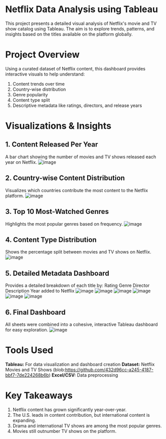 # Netflix Data Analysis using Tableau
This project presents a detailed visual analysis of Netflix's movie and TV show catalog using Tableau. The aim is to explore trends, patterns, and insights based on the titles available on the platform globally.
# Project Overview
Using a curated dataset of Netflix content, this dashboard provides interactive visuals to help understand:
1. Content trends over time
2. Country-wise distribution
3. Genre popularity
4. Content type split
5. Descriptive metadata like ratings, directors, and release years
# Visualizations & Insights
## 1. Content Released Per Year
A bar chart showing the number of movies and TV shows released each year on Netflix.
![image](https://github.com/user-attachments/assets/8b892647-71ce-430a-bbdf-4bea7c37eb95)
## 2. Country-wise Content Distribution
Visualizes which countries contribute the most content to the Netflix platform.
![image](https://github.com/user-attachments/assets/9097f097-85ad-4131-9a99-c6abc48d7169)

## 3. Top 10 Most-Watched Genres
Highlights the most popular genres based on frequency.
![image](https://github.com/user-attachments/assets/e5fcf983-4805-4fba-9b85-e3327a1f5e8c)
## 4. Content Type Distribution
Shows the percentage split between movies and TV shows on Netflix.
![image](https://github.com/user-attachments/assets/59663b20-4e19-4a0a-92d2-3317b2634505)
## 5. Detailed Metadata Dashboard
Provides a detailed breakdown of each title by:
Rating
Genre
Director
Description
Year added to Netflix
![image](https://github.com/user-attachments/assets/fcd7270d-0e03-424e-b078-058f28dc0430)
![image](https://github.com/user-attachments/assets/3a540a2b-098c-46d1-a5e4-55445f4372ad)
![image](https://github.com/user-attachments/assets/bb8e0fb3-abf1-4458-895c-31a65512248e)
![image](https://github.com/user-attachments/assets/0c1dad46-7f44-48d4-ad13-ccb3139fc5f0)
![image](https://github.com/user-attachments/assets/45275cb5-00bb-4b09-9993-ea9617634d80)
![image](https://github.com/user-attachments/assets/5348593c-1910-40b6-9f6b-10e80e2f9a43)
## 6. Final Dashboard
All sheets were combined into a cohesive, interactive Tableau dashboard for easy exploration.
![image](https://github.com/user-attachments/assets/c608925f-63fa-4b74-9aa6-d793971bcbd1)

# Tools Used
**Tableau:** For data visualization and dashboard creation
**Dataset:** Netflix Movies and TV Shows (blob:https://github.com/432d96cc-a245-4187-bbf7-7de224268b6b)
**Excel/CSV:** Data preprocessing

# Key Takeaways
1. Netflix content has grown significantly year-over-year.
2. The U.S. leads in content contribution, but international content is expanding.
3. Drama and international TV shows are among the most popular genres.
4. Movies still outnumber TV shows on the platform.








